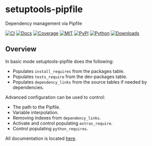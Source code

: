 # setuptools-pipfile

Dependency management via Pipfile

[![CI](https://github.com/asyncon/setuptools-pipfile/actions/workflows/ci.yml/badge.svg)](https://github.com/asyncon/setuptools-pipfile/actions/workflows/ci.yml)
[![Docs](https://readthedocs.org/projects/setuptools-pipfile/badge/?version=latest)](https://setuptools-pipfile.readthedocs.io/en/latest/?badge=latest)
[![Coverage](https://coveralls.io/repos/github/asyncon/setuptools-pipfile/badge.svg?branch=master)](https://coveralls.io/github/asyncon/setuptools-pipfile?branch=master)
[![MIT](https://img.shields.io/pypi/l/setuptools-pipfile.svg)](https://github.com/asyncon/setuptools-pipfile/blob/master/LICENSE)
[![PyPI](https://img.shields.io/pypi/v/setuptools-pipfile.svg)](https://pypi.org/project/setuptools-pipfile/)
[![Python](https://img.shields.io/pypi/pyversions/setuptools-pipfile.svg)](https://pypi.org/project/setuptools-pipfile/)
[![Downloads](https://pepy.tech/badge/setuptools-pipfile)](https://pepy.tech/project/setuptools-pipfile)

## Overview

In basic mode setuptools-pipfile does the following:

- Populates `install_requires` from the packages table.
- Populates `tests_require` from the dev-packages table.
- Populates `dependency_links` from the source tables if needed by dependencies.

Advanced configuration can be used to control:

- The path to the Pipfile.
- Variable interpolation.
- Removing indexes from `dependency_links`.
- Activate and control populating `extras_require`.
- Control populating `python_requires`.

All documentation is located [here](https://setuptools-pipfile.readthedocs.io).
